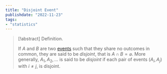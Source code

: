 ```yaml
---
title: "Disjoint Event"
publishdate: "2022-11-23"
tags:
- "statistics"
---
```


> [!abstract] Definition.
> 
> If $A$ and $B$ are two [events](statistics/event.md) such that they share no outcomes in common, they are said to be *disjoint*, that is $A \cap B = \varnothing$. More generally, $A_1, A_2, \dots$ is said to be *disjoint* if each pair of events $(A_i, A_j$) with $i \neq j$, is disjoint.
